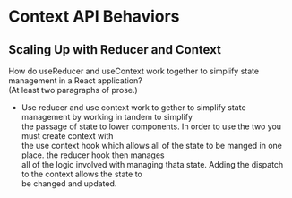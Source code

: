 # Context API Behaviors

## Scaling Up with Reducer and Context

How do useReducer and useContext work together to simplify state management in a React application?  
 (At least two paragraphs of prose.)  

- Use reducer and use context work to gether to simplify state management by working in tandem to simplify  
the passage of state to lower components. In order to use the two you must create context with  
the use context hook which allows all of the state to be manged in one place. the reducer hook then manages  
all of the logic involved with managing thata state. Adding the dispatch to the context allows the state to  
be changed and updated.  
